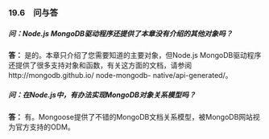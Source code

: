 ### 19.6　问与答

##### 问：Node.js MongoDB驱动程序还提供了本章没有介绍的其他对象吗？

**答：** 是的。本章只介绍了您需要知道的主要对象，但Node.js MongoDB驱动程序还提供了很多支持对象和函数，有关这方面的文档，请参阅http://mongodb.github.io/ node-mongodb- native/api-generated/。

##### 问：在Node.js中，有办法实现MongoDB对象关系模型吗？

**答：** 有。Mongoose提供了不错的MongoDB文档关系模型，被MongoDB网站视为官方支持的ODM。

